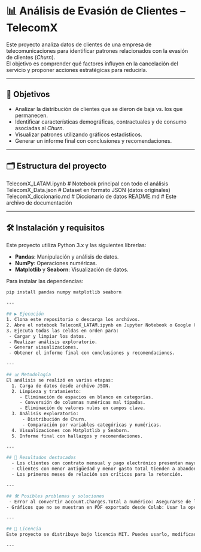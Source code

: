 # 📊 Análisis de Evasión de Clientes – TelecomX

Este proyecto analiza datos de clientes de una empresa de telecomunicaciones para identificar patrones relacionados con la evasión de clientes (*Churn*).  
El objetivo es comprender qué factores influyen en la cancelación del servicio y proponer acciones estratégicas para reducirla.

---

## 📌 Objetivos
- Analizar la distribución de clientes que se dieron de baja vs. los que permanecen.
- Identificar características demográficas, contractuales y de consumo asociadas al *Churn*.
- Visualizar patrones utilizando gráficos estadísticos.
- Generar un informe final con conclusiones y recomendaciones.

---

## 🗂️ Estructura del proyecto
TelecomX_LATAM.ipynb # Notebook principal con todo el análisis
TelecomX_Data.json # Dataset en formato JSON (datos originales)
TelecomX_diccionario.md # Diccionario de datos
README.md # Este archivo de documentación

---

## 🛠️ Instalación y requisitos
Este proyecto utiliza Python 3.x y las siguientes librerías:

- **Pandas**: Manipulación y análisis de datos.
- **NumPy**: Operaciones numéricas.
- **Matplotlib** y **Seaborn**: Visualización de datos.

Para instalar las dependencias:

```bash
pip install pandas numpy matplotlib seaborn

---

## ▶️ Ejecución
1. Clona este repositorio o descarga los archivos.
2. Abre el notebook TelecomX_LATAM.ipynb en Jupyter Notebook o Google Colab.
3. Ejecuta todas las celdas en orden para:
 - Cargar y limpiar los datos.
 - Realizar análisis exploratorio.
 - Generar visualizaciones.
 - Obtener el informe final con conclusiones y recomendaciones.

---

## 📊 Metodología
El análisis se realizó en varias etapas:
  1. Carga de datos desde archivo JSON.
  2. Limpieza y tratamiento:
     - Eliminación de espacios en blanco en categorías.
     - Conversión de columnas numéricas mal tipadas.
     - Eliminación de valores nulos en campos clave.
  3. Análisis exploratorio:
      - Distribución de Churn.
      - Comparación por variables categóricas y numéricas.
  4. Visualizaciones con Matplotlib y Seaborn.
  5. Informe final con hallazgos y recomendaciones.

---

## 📌 Resultados destacados
  - Los clientes con contrato mensual y pago electrónico presentan mayor Churn.
  - Clientes con menor antigüedad y menor gasto total tienden a abandonar más.
  - Los primeros meses de relación son críticos para la retención.

---

## 🛠️ Posibles problemas y soluciones
 - Error al convertir account.Charges.Total a numérico: Asegurarse de limpiar valores vacíos y espacios antes de la conversión.
- Gráficos que no se muestran en PDF exportado desde Colab: Usar la opción Archivo → Imprimir → Guardar como PDF.

---

## 📜 Licencia
Este proyecto se distribuye bajo licencia MIT. Puedes usarlo, modificarlo y distribuirlo libremente.

---
